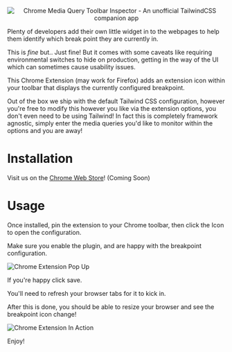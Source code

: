 <p align="center">
  <img src="https://raw.githubusercontent.com/OwenMelbz/chrome-media-query-inspector/master/marketing/readme.png" alt="Chrome Media Query Toolbar Inspector - An unofficial TailwindCSS companion app">
</p>

Plenty of developers add their own little widget in to the webpages to help them identify which break point they are currently in.

This is *fine* but.. Just fine! But it comes with some caveats like requiring environmental switches to hide on production, getting in the way of the UI which can sometimes cause usability issues.

This Chrome Extension (may work for Firefox) adds an extension icon within your toolbar that displays the currently configured breakpoint.

Out of the box we ship with the default Tailwind CSS configuration, however you're free to modify this however you like via the extension options, you don't even need to be using Tailwind! In fact this is completely framework agnostic, simply enter the media queries you'd like to monitor within the options and you are away!

# Installation

Visit us on the [Chrome Web Store](https://chrome.google.com/webstore/search/tailwind%20media%20query)! (Coming Soon)

# Usage

Once installed, pin the extension to your Chrome toolbar, then click the Icon to open the configuration.

Make sure you enable the plugin, and are happy with the breakpoint configuration.

![Chrome Extension Pop Up](https://raw.githubusercontent.com/OwenMelbz/chrome-media-query-inspector/master/marketing/screenshot-1.jpg)

If you're happy click save.

You'll need to refresh your browser tabs for it to kick in.

After this is done, you should be able to resize your browser and see the breakpoint icon change!

![Chrome Extension In Action](https://raw.githubusercontent.com/OwenMelbz/chrome-media-query-inspector/master/marketing/screenshot-2.jpg)

Enjoy!
